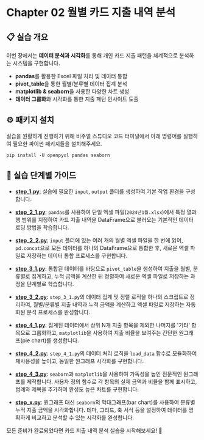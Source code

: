 # Chapter 02 월별 카드 지출 내역 분석

## 📋 실습 개요
이번 장에서는 **데이터 분석과 시각화**를 통해 개인 카드 지출 패턴을 체계적으로 분석하는 시스템을 구현합니다.
- **pandas**를 활용한 Excel 파일 처리 및 데이터 통합
- **pivot_table**을 통한 월별/분류별 데이터 집계 분석
- **matplotlib & seaborn**을 사용한 다양한 차트 생성
- **데이터 그룹화**와 시각화를 통한 지출 패턴 인사이트 도출

## ⚙️ 패키지 설치
실습을 원활하게 진행하기 위해 비주얼 스튜디오 코드 터미널에서 아래 명령어를 실행하여 필요한 파이썬 패키지들을 설치해주세요.

```shell
pip install -U openpyxl pandas seaborn
```

## 🚀 실습 단계별 가이드
*   **[step_1.py](step_1.py)**: 실습에 필요한 `input`, `output` 폴더를 생성하여 기본 작업 환경을 구성합니다.

*   **[step_2_1.py](step_2_1.py)**: `pandas`를 사용하여 단일 엑셀 파일(`2024년1월.xlsx`)에서 특정 열과 행 범위를 지정하여 카드 지출 내역을 DataFrame으로 불러오는 기본적인 데이터 로딩 방법을 학습합니다.

*   **[step_2_2.py](step_2_2.py)**: `input` 폴더에 있는 여러 개의 월별 엑셀 파일을 한 번에 읽어, `pd.concat`으로 모든 데이터를 하나의 DataFrame으로 통합한 후, 새로운 엑셀 파일로 저장하는 데이터 통합 프로세스를 구현합니다.

*   **[step_3_1.py](step_3_1.py)**: 통합된 데이터를 바탕으로 `pivot_table`을 생성하여 지출을 월별, 분류별로 집계하고, 누적 금액을 계산한 뒤 정렬하여 새로운 엑셀 파일로 저장하는 과정을 단계별로 학습합니다.

*   **[step_3_2.py](step_3_2.py)**: `step_3_1.py`의 데이터 집계 및 정렬 로직을 하나의 스크립트로 정리하여, 월별/분류별 지출 내역과 누적 금액을 계산하고 엑셀 파일로 저장하는 자동화된 분석 프로세스를 완성합니다.

*   **[step_4_1.py](step_4_1.py)**: 집계된 데이터에서 상위 N개 지출 항목을 제외한 나머지를 '기타' 항목으로 그룹화하고, `matplotlib`을 사용하여 지출 비율을 보여주는 간단한 원그래프(pie chart)를 생성합니다.

*   **[step_4_2.py](step_4_2.py)**: `step_4_1.py`의 데이터 처리 로직을 `load_data` 함수로 모듈화하여 재사용성을 높이고, 동일한 원그래프 시각화를 구현합니다.

*   **[step_4_3.py](step_4_3.py)**: `seaborn`과 `matplotlib`을 사용하여 가독성을 높인 전문적인 원그래프를 제작합니다. 사용자 정의 함수로 각 항목의 실제 금액과 비율을 함께 표시하고, 범례와 제목을 추가하여 완성도 높은 차트를 구현합니다.

*   **[step_x.py](step_x.py)**: 원그래프 대신 `seaborn`의 막대그래프(bar chart)를 사용하여 분류별 누적 지출 금액을 시각화합니다. 테마, 그리드, 축 서식 등을 설정하여 데이터를 명확하게 비교하고 분석할 수 있는 시각화를 완성합니다.

모든 준비가 완료되었다면 카드 지출 내역 분석 실습을 시작해보세요! 🚀
